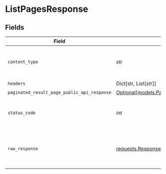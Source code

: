 # ListPagesResponse


## Fields

| Field                                                                                                      | Type                                                                                                       | Required                                                                                                   | Description                                                                                                |
| ---------------------------------------------------------------------------------------------------------- | ---------------------------------------------------------------------------------------------------------- | ---------------------------------------------------------------------------------------------------------- | ---------------------------------------------------------------------------------------------------------- |
| `content_type`                                                                                             | *str*                                                                                                      | :heavy_check_mark:                                                                                         | HTTP response content type for this operation                                                              |
| `headers`                                                                                                  | Dict[str, List[*str*]]                                                                                     | :heavy_check_mark:                                                                                         | N/A                                                                                                        |
| `paginated_result_page_public_api_response`                                                                | [Optional[models.PaginatedResultPagePublicAPIResponse]](../models/paginatedresultpagepublicapiresponse.md) | :heavy_minus_sign:                                                                                         | N/A                                                                                                        |
| `status_code`                                                                                              | *int*                                                                                                      | :heavy_check_mark:                                                                                         | HTTP response status code for this operation                                                               |
| `raw_response`                                                                                             | [requests.Response](https://requests.readthedocs.io/en/latest/api/#requests.Response)                      | :heavy_check_mark:                                                                                         | Raw HTTP response; suitable for custom response parsing                                                    |